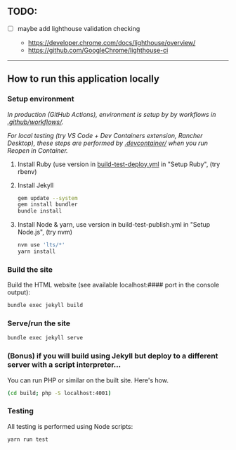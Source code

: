 ## TODO:

- [ ] maybe add lighthouse validation checking

  - https://developer.chrome.com/docs/lighthouse/overview/
  - https://github.com/GoogleChrome/lighthouse-ci

---

## How to run this application locally

### Setup environment

_In production (GitHub Actions), environment is setup by by workflows in [.github/workflows/](.github/workflows/)._

_For local testing (try VS Code + Dev Containers extension, Rancher Desktop), these steps are performed by [.devcontainer/](.devcontainer/) when you run Reopen in Container._

1. Install Ruby (use version in [build-test-deploy.yml](https://github.com/fulldecent/github-pages-template/blob/main/.github/workflows/build-test-deploy.yml) in "Setup Ruby", (try rbenv)

1. Install Jekyll

   ```sh
   gem update --system
   gem install bundler
   bundle install
   ```

1. Install Node & yarn, use version in build-test-publish.yml in "Setup Node.js", (try nvm)
   ```sh
   nvm use 'lts/*'
   yarn install
   ```

### Build the site

Build the HTML website (see available localhost:#### port in the console output):

```sh
bundle exec jekyll build
```

### Serve/run the site

```sh
bundle exec jekyll serve
```

### (Bonus) if you will build using Jekyll but deploy to a different server with a script interpreter...

You can run PHP or similar on the built site. Here's how.

```sh
(cd build; php -S localhost:4001)
```

### Testing

All testing is performed using Node scripts:

```sh
yarn run test
```
